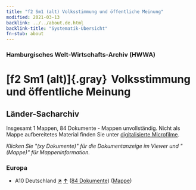 ```yaml
---
title: "f2 Sm1 (alt) Volksstimmung und öffentliche Meinung"
modified: 2021-03-13
backlink: ../../about.de.html
backlink-title: "Systematik-Übersicht"
fn-stub: about
---
```


### Hamburgisches Welt-Wirtschafts-Archiv (HWWA)

# [f2 Sm1 (alt)]{.gray}&#8201; Volksstimmung und öffentliche Meinung&#160; 







## Länder-Sacharchiv




Insgesamt 1 Mappen, 84 Dokumente - Mappen unvollständig.
Nicht als Mappe aufbereitetes Material finden Sie unter [digitalisierte Microfilme](/film/h1_sh.de.html).

_Klicken Sie "(xy Dokumente)" für die Dokumentanzeige im Viewer und "(Mappe)" für Mappeninformation._




### Europa

- A10 Deutschland [**&nearr;**](../../../geo/i/126128/about.de.html "Deutschland (alle Mappen)") [**&uarr;**](../../../geo/about.de.html#A10 "Ländersystematik") (<a href="https://pm20.zbw.eu/iiifview/folder/sh/126128,144287" title="über: Deutschland : Volksstimmung und öffentliche Meinung" target="_blank">84 Dokumente</a>) ([Mappe](../../../../folder/sh/1261xx/126128/1442xx/144287/about.de.html))








